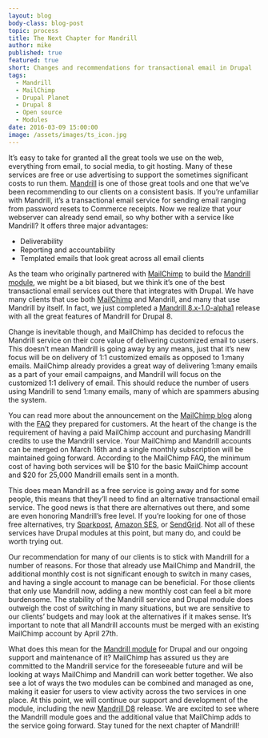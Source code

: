 ```yaml
---
layout: blog
body-class: blog-post
topic: process
title: The Next Chapter for Mandrill
author: mike
published: true
featured: true
short: Changes and recommendations for transactional email in Drupal
tags:
  - Mandrill
  - MailChimp
  - Drupal Planet
  - Drupal 8
  - Open source
  - Modules
date: 2016-03-09 15:00:00
image: /assets/images/ts_icon.jpg
---
```


It’s easy to take for granted all the great tools we use on the web, everything from email, to social media, to git hosting. Many of these services are free or use advertising to support the sometimes significant costs to run them. [Mandrill](https://www.mandrill.com/) is one of those great tools and one that we’ve been recommending to our clients on a consistent basis. If you’re unfamiliar with Mandrill, it’s a transactional email service for sending email ranging from password resets to Commerce receipts. Now we realize that your webserver can already send email, so why bother with a service like Mandrill? It offers three major advantages: 

  * Deliverability
  * Reporting and accountability
  * Templated emails that look great across all email clients 

As the team who originally partnered with [MailChimp](http://mailchimp.com/) to build the [Mandrill module](https://www.drupal.org/project/mandrill), we might be a bit biased, but we think it’s one of the best transactional email services out there that integrates with Drupal. We have many clients that use both [MailChimp](https://www.drupal.org/project/mailchimp) and Mandrill, and many that use Mandrill by itself. In fact, we just completed a [Mandrill 8.x-1.0-alpha1](https://www.drupal.org/node/2683599) release with all the great features of Mandrill for Drupal 8. 

Change is inevitable though, and MailChimp has decided to refocus the Mandrill service on their core value of delivering customized email to users. This doesn’t mean Mandrill is going away by any means, just that it’s new focus will be on delivery of 1:1 customized emails as opposed to 1:many emails. MailChimp already provides a great way of delivering 1:many emails as a part of your email campaigns, and Mandrill will focus on the customized 1:1 delivery of email. This should reduce the number of users using Mandrill to send 1:many emails, many of which are spammers abusing the system. 

You can read more about the announcement on the [MailChimp blog](http://blog.mandrill.com/important-changes-to-mandrill.html) along with the [FAQ](https://mandrill.zendesk.com/hc/en-us/articles/217467117-Mandrill-MailChimp-Transition-FAQs) they prepared for customers. At the heart of the change is the requirement of having a paid MailChimp account and purchasing Mandrill credits to use the Mandrill service. Your MailChimp and Mandrill accounts can be merged on March 16th and a single monthly subscription will be maintained going forward. According to the MailChimp FAQ, the minimum cost of having both services will be $10 for the basic MailChimp account and $20 for 25,000 Mandrill emails sent in a month. 

This does mean Mandrill as a free service is going away and for some people, this means that they’ll need to find an alternative transactional email service. The good news is that there are alternatives out there, and some are even honoring Mandrill’s free level. If you’re looking for one of those free alternatives, try [Sparkpost](https://www.sparkpost.com/), [Amazon SES](http://aws.amazon.com/ses/details/), or [SendGrid](https://sendgrid.com/). Not all of these services have Drupal modules at this point, but many do, and could be worth trying out. 

Our recommendation for many of our clients is to stick with Mandrill for a number of reasons. For those that already use MailChimp and Mandrill, the additional monthly cost is not significant enough to switch in many cases, and having a single account to manage can be beneficial. For those clients that only use Mandrill now, adding a new monthly cost can feel a bit more burdensome. The stability of the Mandrill service and Drupal module does outweigh the cost of switching in many situations, but we are sensitive to our clients’ budgets and may look at the alternatives if it makes sense. It’s important to note that all Mandrill accounts must be merged with an existing MailChimp account by April 27th. 

What does this mean for the [Mandrill module](https://www.drupal.org/project/mandrill) for Drupal and our ongoing support and maintenance of it? MailChimp has assured us they are committed to the Mandrill service for the foreseeable future and will be looking at ways MailChimp and Mandrill can work better together. We also see a lot of ways the two modules can be combined and managed as one, making it easier for users to view activity across the two services in one place. At this point, we will continue our support and development of the module, including the new [Mandrill D8](https://www.drupal.org/node/2683599) release. We are excited to see where the Mandrill module goes and the additional value that MailChimp adds to the service going forward. Stay tuned for the next chapter of Mandrill! 
